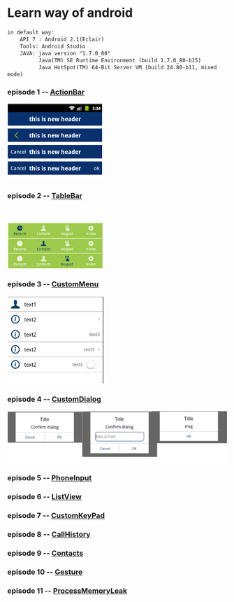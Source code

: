 # Learn way of android 

    in default way:
        API 7 : Android 2.1(Eclair)
        Tools: Android Studio
        JAVA: java version "1.7.0_80"
              Java(TM) SE Runtime Environment (build 1.7.0_80-b15)
              Java HotSpot(TM) 64-Bit Server VM (build 24.80-b11, mixed mode)


### episode 1 -- [ActionBar](/action_bar/ "ActionBar")
![Alt text](/action_bar/sample.png)

### episode 2 -- [TableBar](/table_bar/ "ActionBar or BottomBar")
![Alt text](/table_bar/sample.png)

### episode 3 -- [CustomMenu](/custom_menu/ "Left icon, custom text and Right arrow")
![Alt text](/custom_menu/sample.png)

### episode 4 -- [CustomDialog](/custom_dialog/ "custom dialog like iphone")
![Alt text](/custom_dialog/sample.png)

### episode 5 -- [PhoneInput](/phone_input/ "custom phone input")

### episode 6 -- [ListView](/list_view/ "spring and custom item")

### episode 7 -- [CustomKeyPad](/keypad/ "custom keypad like weixin")

### episode 8 -- [CallHistory](/calllogs/ "get call logs or recents calls")

### episode 9 -- [Contacts](/contacts/ "get people group on devices")

### episode 10 -- [Gesture](/gesture/ "move left to finish activity")

### episode 11 -- [ProcessMemoryLeak](/memory_leak/ "manage the leak of handler or http")


